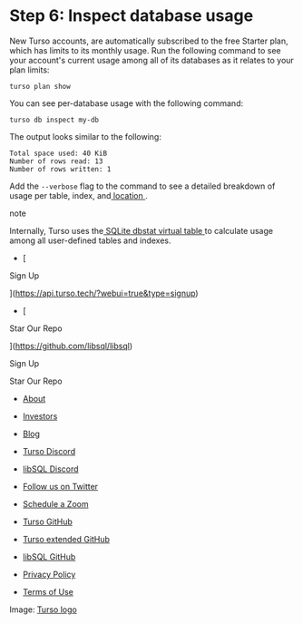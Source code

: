 # Step 6: Inspect database usage

New Turso accounts, are automatically subscribed to the free Starter plan, which
has limits to its monthly usage. Run the following command to see your account's
current usage among all of its databases as it relates to your plan limits:

`turso plan show`

You can see per-database usage with the following command:

`turso db inspect my-db`

The output looks similar to the following:

```
Total space used: 40 KiB
Number of rows read: 13
Number of rows written: 1
```

Add the `--verbose` flag to the command to see a detailed breakdown of usage per
table, index, and[ location ](https://docs.turso.tech/concepts#location).

note

Internally, Turso uses the[ SQLite dbstat virtual table ](https://www.sqlite.org/dbstat.html)to calculate usage
among all user-defined tables and indexes.

- [ 

Sign Up




 ](https://api.turso.tech/?webui=true&type=signup)
- [ 

Star Our Repo






 ](https://github.com/libsql/libsql)


Sign Up

Star Our Repo

- [ About ](https://turso.tech/about-us)
- [ Investors ](https://turso.tech/investors)
- [ Blog ](https://blog.turso.tech)


- [ Turso Discord ](https://discord.com/invite/4B5D7hYwub)
- [ libSQL Discord ](https://discord.gg/VzbXemj6Rg)
- [ Follow us on Twitter ](https://twitter.com/tursodatabase)
- [ Schedule a Zoom ](https://calendly.com/d/gt7-bfd-83n/meet-with-chiselstrike)


- [ Turso GitHub ](https://github.com/tursodatabase/)
- [ Turso extended GitHub ](https://github.com/turso-extended/)
- [ libSQL GitHub ](http://github.com/tursodatabase/libsql)


- [ Privacy Policy ](https://turso.tech/privacy-policy)
- [ Terms of Use ](https://turso.tech/terms-of-use)


Image: [ Turso logo ](https://docs.turso.tech/img/turso.svg)